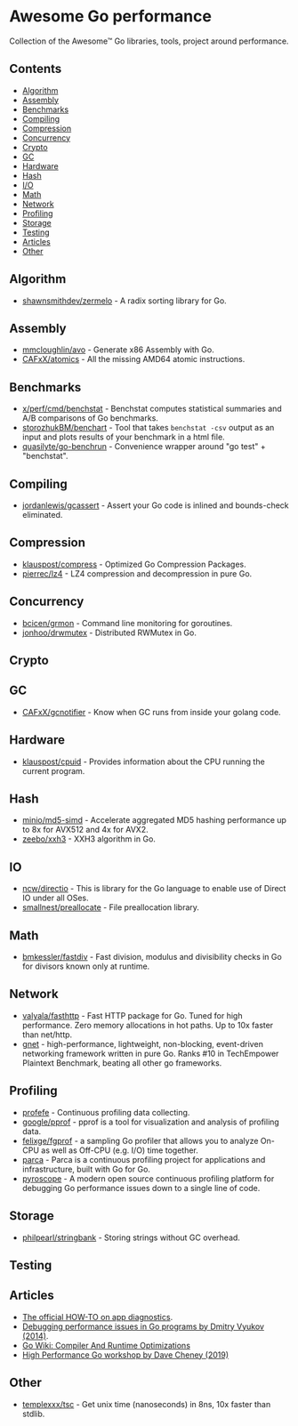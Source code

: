 # Awesome Go performance

Collection of the Awesome™ Go libraries, tools, project around performance.

## Contents

- [Algorithm](#algorithm)
- [Assembly](#assembly)
- [Benchmarks](#benchmarks)
- [Compiling](#compiling)
- [Compression](#compression)
- [Concurrency](#concurrency)
- [Crypto](#crypto)
- [GC](#gc)
- [Hardware](#hardware)
- [Hash](#hash)
- [I/O](#io)
- [Math](#math)
- [Network](#network)
- [Profiling](#profiling)
- [Storage](#storage)
- [Testing](#testing)
- [Articles](#articles)
- [Other](#other)

## Algorithm

- [shawnsmithdev/zermelo](https://github.com/shawnsmithdev/zermelo) - A radix sorting library for Go.

## Assembly

- [mmcloughlin/avo](https://github.com/mmcloughlin/avo) - Generate x86 Assembly with Go.
- [CAFxX/atomics](https://github.com/CAFxX/atomics) - All the missing AMD64 atomic instructions.

## Benchmarks

- [x/perf/cmd/benchstat](https://pkg.go.dev/golang.org/x/perf/cmd/benchstat) - Benchstat computes statistical summaries and A/B comparisons of Go benchmarks.
- [storozhukBM/benchart](https://github.com/storozhukBM/benchart) - Tool that takes `benchstat -csv` output as an input and plots results of your benchmark in a html file.
- [quasilyte/go-benchrun](https://github.com/quasilyte/go-benchrun) - Convenience wrapper around "go test" + "benchstat".

## Compiling

- [jordanlewis/gcassert](https://github.com/jordanlewis/gcassert) - Assert your Go code is inlined and bounds-check eliminated.

## Compression

- [klauspost/compress](https://github.com/klauspost/compress) - Optimized Go Compression Packages.
- [pierrec/lz4](https://github.com/pierrec/lz4) - LZ4 compression and decompression in pure Go.

## Concurrency

- [bcicen/grmon](https://github.com/bcicen/grmon) - Command line monitoring for goroutines.
- [jonhoo/drwmutex](https://github.com/jonhoo/drwmutex) - Distributed RWMutex in Go.

## Crypto

## GC

- [CAFxX/gcnotifier](https://github.com/CAFxX/gcnotifier) - Know when GC runs from inside your golang code.

## Hardware

- [klauspost/cpuid](https://github.com/klauspost/cpuid) - Provides information about the CPU running the current program.

## Hash

- [minio/md5-simd](https://github.com/minio/md5-simd) - Accelerate aggregated MD5 hashing performance up to 8x for AVX512 and 4x for AVX2.
- [zeebo/xxh3](https://github.com/zeebo/xxh3) - XXH3 algorithm in Go.

## IO

- [ncw/directio](github.com/ncw/directio) - This is library for the Go language to enable use of Direct IO under all OSes.
- [smallnest/preallocate](https://github.com/smallnest/preallocate) - File preallocation library.

## Math

- [bmkessler/fastdiv](https://github.com/bmkessler/fastdiv) - Fast division, modulus and divisibility checks in Go for divisors known only at runtime.

## Network

- [valyala/fasthttp](https://github.com/valyala/fasthttp) - Fast HTTP package for Go. Tuned for high performance. Zero memory allocations in hot paths. Up to 10x faster than net/http.
- [gnet](https://github.com/panjf2000/gnet) - high-performance, lightweight, non-blocking, event-driven networking framework written in pure Go. Ranks #10 in TechEmpower Plaintext Benchmark, beating all other go frameworks.


## Profiling

- [profefe](https://github.com/profefe/profefe) - Continuous profiling data collecting.
- [google/pprof](https://github.com/google/pprof) - pprof is a tool for visualization and analysis of profiling data.
- [felixge/fgprof](https://github.com/felixge/fgprof) - a sampling Go profiler that allows you to analyze On-CPU as well as Off-CPU (e.g. I/O) time together.
- [parca](https://parca.dev) - Parca is a continuous profiling project for applications and infrastructure, built with Go for Go.
- [pyroscope](https://pyroscope.io/) - A modern open source continuous profiling platform for debugging Go performance issues down to a single line of code. 

## Storage

- [philpearl/stringbank](https://github.com/philpearl/stringbank) - Storing strings without GC overhead.

## Testing

## Articles

- [The official HOW-TO on app diagnostics](https://golang.org/doc/diagnostics.html).
- [Debugging performance issues in Go programs by Dmitry Vyukov (2014)](https://archive.is/TIkLM).
- [Go Wiki: Compiler And Runtime Optimizations](https://github.com/golang/go/wiki/CompilerOptimizations)
- [High Performance Go workshop by Dave Cheney (2019)](https://dave.cheney.net/high-performance-go-workshop/sydney-2019.html)

## Other

- [templexxx/tsc](https://github.com/templexxx/tsc) - Get unix time (nanoseconds) in 8ns, 10x faster than stdlib.
